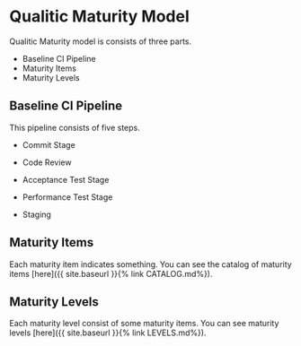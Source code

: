 # Qualitic Maturity Model

Qualitic Maturity model is consists of three parts.

+ Baseline CI Pipeline
+ Maturity Items
+ Maturity Levels

## Baseline CI Pipeline

This pipeline consists of five steps.

+ Commit Stage

+ Code Review

+ Acceptance Test Stage

+ Performance Test Stage

+ Staging

## Maturity Items

Each maturity item indicates something.
You can see the catalog of maturity items [here]({{ site.baseurl }}{% link CATALOG.md%}).

## Maturity Levels

Each maturity level consist of some maturity items. 
You can see maturity levels [here]({{ site.baseurl }}{% link LEVELS.md%}).
